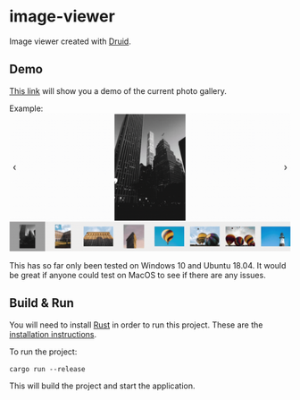 # image-viewer
Image viewer created with [Druid](https://github.com/linebender/druid).

## Demo
[This link](https://arthmis.github.io/projects/#photo-gallery) will show you a demo of the current photo gallery.

Example:
![Example of app](image-viewer-example.gif)

This has so far only been tested on Windows 10 and Ubuntu 18.04. It would be great if anyone could test
on MacOS to see if there are any issues. 

## Build & Run
You will need to install [Rust](https://www.rust-lang.org/) in order to run this project. These are the [installation instructions](https://www.rust-lang.org/learn/get-started).

To run the project:

```
cargo run --release
```
This will build the project and start the application.

 